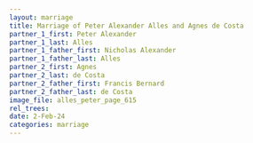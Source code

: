 ```yaml
---
layout: marriage
title: Marriage of Peter Alexander Alles and Agnes de Costa
partner_1_first: Peter Alexander
partner_1_last: Alles
partner_1_father_first: Nicholas Alexander
partner_1_father_last: Alles
partner_2_first: Agnes
partner_2_last: de Costa
partner_2_father_first: Francis Bernard
partner_2_father_last: de Costa
image_file: alles_peter_page_615
rel_trees:
date: 2-Feb-24
categories: marriage
---
```


